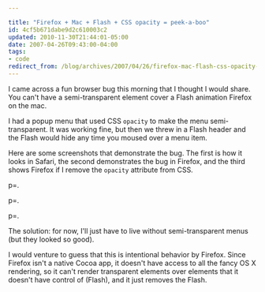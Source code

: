 ```yaml
---

title: "Firefox + Mac + Flash + CSS opacity = peek-a-boo"
id: 4cf5b671dabe9d2c610003c2
updated: 2010-11-30T21:44:01-05:00
date: 2007-04-26T09:43:00-04:00
tags:
- code
redirect_from: /blog/archives/2007/04/26/firefox-mac-flash-css-opacity-peek-a-boo/
---
```


I came across a fun browser bug this morning that I thought I would share. You can't have a semi-transparent element cover a Flash animation Firefox on the mac.

I had a popup menu that used CSS `opacity` to make the menu semi-transparent. It was working fine, but then we threw in a Flash header and the Flash would hide any time you moused over a menu item.

Here are some screenshots that demonstrate the bug. The first is how it looks in Safari, the second demonstrates the bug in Firefox, and the third shows Firefox if I remove the `opacity` attribute from CSS.

p=. <!-- Image not found: /assets/2007/4/26/menu_safari.jpg -->

p=. <!-- Image not found: /assets/2007/4/26/menu_firefix_bug.jpg -->

p=. <!-- Image not found: /assets/2007/4/26/menu_firefox.jpg -->

The solution: for now, I'll just have to live without semi-transparent menus (but they looked so good).

I would venture to guess that this is intentional behavior by Firefox. Since Firefox isn't a native Cocoa app, it doesn't have access to all the fancy OS X rendering, so it can't render transparent elements over elements that it doesn't have control of (Flash), and it just removes the Flash.
